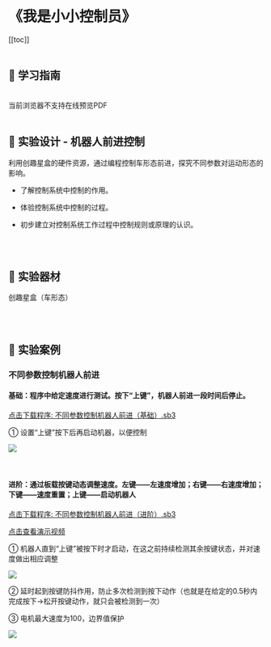 # 《我是小小控制员》

[[toc]]
<br><br>

## 📒 学习指南

<br>
<object data="/tutorial/starbox_yj/pdf/第3课我是小小控制员.pdf" type="application/pdf" width=1200 height=800 name="我是小小控制员">
当前浏览器不支持在线预览PDF
</object>

<br>
<br>

## 📐 实验设计 - 机器人前进控制

利用创趣星盒的硬件资源，通过编程控制车形态前进，探究不同参数对运动形态的影响。

- 了解控制系统中控制的作用。

- 体验控制系统中控制的过程。

- 初步建立对控制系统工作过程中控制规则或原理的认识。

<br><br>

## 🧰 实验器材

创趣星盒（车形态）

<br><br>

## 🌰 实验案例

### 不同参数控制机器人前进

#### 基础：程序中给定速度进行测试。按下“上键”，机器人前进一段时间后停止。

<a href="/tutorial/starbox_yj/sb3/01/不同参数控制机器人前进（基础）.sb3">点击下载程序: 不同参数控制机器人前进（基础）.sb3</a>

① 设置“上键”按下后再启动机器，以便控制

<img src="/images/01/不同参数控制机器人前进（基础）.png">

<br>
<br>
<br>

#### 进阶：通过板载按键动态调整速度。左键——左速度增加；右键——右速度增加；下键——速度重置；上键——启动机器人

<a href="/tutorial/starbox_yj/sb3/01/不同参数控制机器人前进（进阶）.sb3">点击下载程序: 不同参数控制机器人前进（进阶）.sb3</a>

<a href="https://www.cfunworld.com" target="_blank">点击查看演示视频</a>

① 机器人直到“上键”被按下时才启动，在这之前持续检测其余按键状态，并对速度做出相应调整

<img src="/images/01/不同参数控制机器人前进（进阶）1.png">

② 延时起到按键防抖作用，防止多次检测到按下动作（也就是在给定的0.5秒内完成按下->松开按键动作，就只会被检测到一次）

③ 电机最大速度为100，边界值保护

<img src="/images/01/不同参数控制机器人前进（进阶）2.png">







